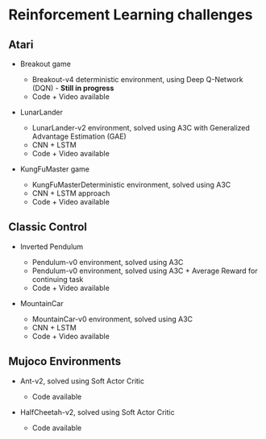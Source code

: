 # Reinforcement Learning challenges

## Atari
  * Breakout game
    * Breakout-v4 deterministic environment, using Deep Q-Network (DQN) - **Still in progress**
    * Code + Video available
    
  * LunarLander
    * LunarLander-v2 environment, solved using A3C with Generalized Advantage Estimation (GAE)
    * CNN + LSTM
    * Code + Video available
  
  * KungFuMaster game
    * KungFuMasterDeterministic environment, solved using A3C 
    * CNN + LSTM approach
    * Code + Video available
  
## Classic Control 
  * Inverted Pendulum
    * Pendulum-v0 environment, solved using A3C 
    * Pendulum-v0 environment, solved using A3C + Average Reward for continuing task
    * Code + Video available
    
  * MountainCar
    * MountainCar-v0 environment, solved using A3C
    * CNN + LSTM
    * Code + Video available

## Mujoco Environments 
  * Ant-v2, solved using Soft Actor Critic
    * Code available
    
  * HalfCheetah-v2, solved using Soft Actor Critic
    * Code available


